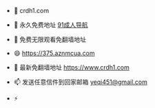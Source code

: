 - 👋 crdh1.com
- 👀 永久免费地址 [91成人导航](https://www.crdh2.com)
- 🌱 免费无限观看免翻墙地址  
- 😄  https://375.aznmcua.com
- 💞️ 最新免翻墙地址   https://www.crdh1.com
- 📫 发送任意信件到回家邮箱 yeqi451@gmail.com
 
- ⚡ 
